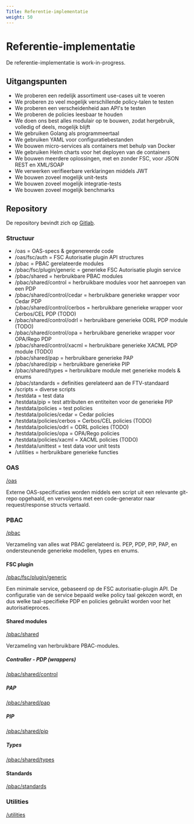 ```yaml
---
Title: Referentie-implementatie
weight: 50
---
```


# Referentie-implementatie

De referentie-implementatie is work-in-progress.

## Uitgangspunten

- We proberen een redelijk assortiment use-cases uit te voeren
- We proberen zo veel mogelijk verschillende policy-talen te testen
- We proberen een verscheidenheid aan API's te testen
- We proberen de policies leesbaar te houden
- We doen ons best alles modulair op te bouwen, zodat hergebruik, volledig of deels, mogelijk blijft
- We gebruiken Golang als programmeertaal
- We gebruiken YAML voor configuratiebestanden
- We bouwen micro-services als containers met behulp van Docker
- We gebruiken Helm charts voor het deployen van de containers
- We bouwen meerdere oplossingen, met en zonder FSC, voor JSON REST en XML/SOAP
- We verwerken verifieerbare verklaringen middels JWT
- We bouwen zoveel mogelijk unit-tests
- We bouwen zoveel mogelijk integratie-tests
- We bouwen zoveel mogelijk benchmarks

## Repository

De repository bevindt zich op [Gitlab](https://gitlab.com/digilab.overheid.nl/ecosystem/ftv/ftv-implementatie).

### Structuur

- /oas = OAS-specs & gegenereerde code
- /oas/fsc/auth = FSC Autorisatie plugin API structures
- /pbac = PBAC gerelateerde modules
- /pbac/fsc/plugin/generic = generieke FSC Autorisatie plugin service
- /pbac/shared = herbruikbare PBAC modules
- /pbac/shared/control = herbruikbare modules voor het aanroepen van een PDP
- /pbac/shared/control/cedar = herbruikbare generieke wrapper voor Cedar PDP
- /pbac/shared/control/cerbos = herbruikbare generieke wrapper voor Cerbos/CEL PDP (TODO)
- /pbac/shared/control/odrl = herbruikbare generieke ODRL PDP module (TODO)
- /pbac/shared/control/opa = herbruikbare generieke wrapper voor OPA/Rego PDP
- /pbac/shared/control/xacml = herbruikbare generieke XACML PDP module (TODO)
- /pbac/shared/pap = herbruikbare generieke PAP
- /pbac/shared/pip = herbruikbare generieke PIP
- /pbac/shared/types = herbruikbare module met generieke models & enums
- /pbac/standards = definities gerelateerd aan de FTV-standaard
- /scripts = diverse scripts
- /testdata = test data
- /testdata/pip = test attributen en entiteiten voor de generieke PIP
- /testdata/policies = test policies
- /testdata/policies/cedar = Cedar policies
- /testdata/policies/cerbos = Cerbos/CEL policies (TODO)
- /testdata/policies/odrl = ODRL policies (TODO)
- /testdata/policies/opa = OPA/Rego policies
- /testdata/policies/xacml = XACML policies (TODO)
- /testdata/unittest = test data voor unit tests
- /utilities = herbruikbare generieke functies

### OAS
[/oas](https://gitlab.com/digilab.overheid.nl/ecosystem/ftv/ftv-implementatie/-/tree/main/oas?ref_type=heads)

Externe OAS-specificaties worden middels een script uit een relevante git-repo opgehaald,
en vervolgens met een code-generator naar request/response structs vertaald.

### PBAC
[/pbac](https://gitlab.com/digilab.overheid.nl/ecosystem/ftv/ftv-implementatie/-/tree/main/pbac?ref_type=heads)

Verzameling van alles wat PBAC gerelateerd is.
PEP, PDP, PIP, PAP, en ondersteunende generieke modellen, types en enums.

#### FSC plugin
[/pbac/fsc/plugin/generic](https://gitlab.com/digilab.overheid.nl/ecosystem/ftv/ftv-implementatie/-/tree/main/pbac/fsc/plugin/generic?ref_type=heads)

Een minimale service, gebaseerd op de FSC autorisatie-plugin API.
De configuratie van de service bepaald welke policy taal gekozen wordt,
en dus welke taal-specifieke PDP en policies gebruikt worden voor het autorisatieproces.

#### Shared modules
[/pbac/shared](https://gitlab.com/digilab.overheid.nl/ecosystem/ftv/ftv-implementatie/-/tree/main/pbac/shared?ref_type=heads)

Verzameling van herbruikbare PBAC-modules.

##### Controller - PDP (wrappers)
[/pbac/shared/control](https://gitlab.com/digilab.overheid.nl/ecosystem/ftv/ftv-implementatie/-/tree/main/pbac/shared/control?ref_type=heads)

##### PAP
[/pbac/shared/pap](https://gitlab.com/digilab.overheid.nl/ecosystem/ftv/ftv-implementatie/-/tree/main/pbac/shared/pap?ref_type=heads)

##### PIP
[/pbac/shared/pip](https://gitlab.com/digilab.overheid.nl/ecosystem/ftv/ftv-implementatie/-/tree/main/pbac/shared/pip?ref_type=heads)

##### Types
[/pbac/shared/types](https://gitlab.com/digilab.overheid.nl/ecosystem/ftv/ftv-implementatie/-/tree/main/pbac/shared/types?ref_type=heads)

#### Standards
[/pbac/standards](https://gitlab.com/digilab.overheid.nl/ecosystem/ftv/ftv-implementatie/-/tree/main/pbac/standards?ref_type=heads)

### Utilities
[/utilities](https://gitlab.com/digilab.overheid.nl/ecosystem/ftv/ftv-implementatie/-/tree/main/utilities?ref_type=heads)
